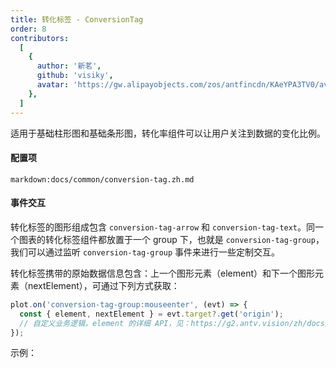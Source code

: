 ```yaml
---
title: 转化标签 - ConversionTag
order: 8
contributors:
  [
    {
      author: '新茗',
      github: 'visiky',
      avatar: 'https://gw.alipayobjects.com/zos/antfincdn/KAeYPA3TV0/avatar.jpeg',
    },
  ]
---
```


适用于基础柱形图和基础条形图，转化率组件可以让用户关注到数据的变化比例。

#### 配置项

`markdown:docs/common/conversion-tag.zh.md`

#### 事件交互

转化标签的图形组成包含 `conversion-tag-arrow` 和 `conversion-tag-text`。同一个图表的转化标签组件都放置于一个 group 下，也就是 `conversion-tag-group`，我们可以通过监听 `conversion-tag-group` 事件来进行一些定制交互。

转化标签携带的原始数据信息包含：上一个图形元素（element）和下一个图形元素（nextElement），可通过下列方式获取：

```ts
plot.on('conversion-tag-group:mouseenter', (evt) => {
  const { element, nextElement } = evt.target?.get('origin');
  // 自定义业务逻辑，element 的详细 API，见：https://g2.antv.vision/zh/docs/api/general/element
});
```

示例：

<playground path='general/events/demo/conversion-tag-with-link.ts' rid='conversion-tag-events'></playground>
